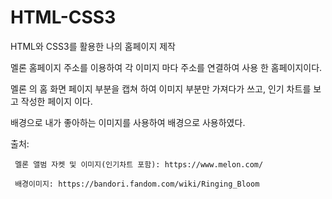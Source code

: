 # HTML-CSS3
HTML와 CSS3를 활용한 나의 홈페이지 제작

멜론 홈페이지 주소를 이용하여 각 이미지 마다 주소를 연결하여 사용 한 홈페이지이다.

멜론 의 홈 화면 페이지 부분을 캡쳐 하여 이미지 부분만 가져다가 쓰고, 인기 차트를 보고 작성한 페이지 이다.

배경으로 내가 좋아하는 이미지를 사용하여 배경으로 사용하였다. 

출처: 

     멜론 앨범 자켓 및 이미지(인기차트 포함): https://www.melon.com/ 

     배경이미지: https://bandori.fandom.com/wiki/Ringing_Bloom
